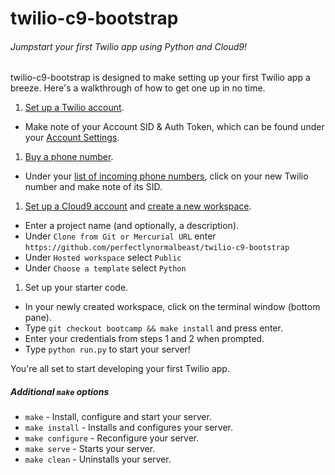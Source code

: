 # twilio-c9-bootstrap
###### Jumpstart your first Twilio app using Python and Cloud9!

twilio-c9-bootstrap is designed to make setting up your first Twilio app a breeze. Here's a walkthrough of how to get one up in no time.

1. [Set up a Twilio account](https://www.twilio.com/try-twilio).
  - Make note of your Account SID & Auth Token, which can be found under your [Account Settings](https://www.twilio.com/user/account/settings).
1. [Buy a phone number](https://www.twilio.com/user/account/phone-numbers/search).
  - Under your [list of incoming phone numbers](https://www.twilio.com/user/account/phone-numbers/incoming), click on your new Twilio number and make note of its SID.
1. [Set up a Cloud9 account](https://c9.io/web/sign-up/free) and [create a new workspace](https://c9.io/new).
  - Enter a project name (and optionally, a description).
  - Under `Clone from Git or Mercurial URL` enter `https://github.com/perfectlynormalbeast/twilio-c9-bootstrap`
  - Under `Hosted workspace` select `Public`
  - Under `Choose a template` select `Python`
1. Set up your starter code.
  - In your newly created workspace, click on the terminal window (bottom pane).
  - Type `git checkout bootcamp && make install` and press enter.
  - Enter your credentials from steps 1 and 2 when prompted.
  - Type `python run.py` to start your server!

You're all set to start developing your first Twilio app.

##### Additional `make` options
- `make` - Install, configure and start your server.
- `make install` - Installs and configures your server.
- `make configure` - Reconfigure your server.
- `make serve` - Starts your server.
- `make clean` - Uninstalls your server.

